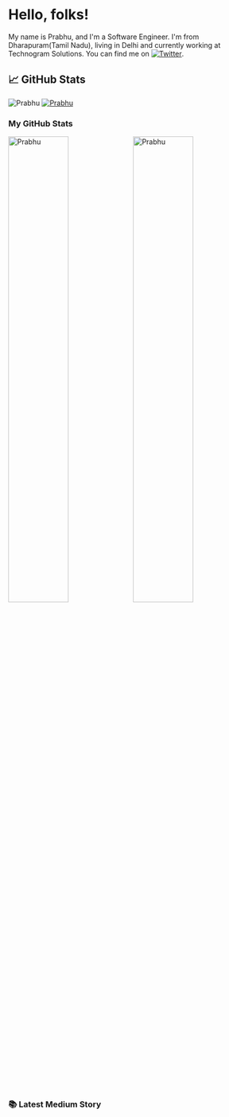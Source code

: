 
# Hello, folks!

My name is Prabhu, and I'm a Software Engineer. I'm from Dharapuram(Tamil Nadu), living in Delhi and currently working at Technogram Solutions. You can find me on [![Twitter][1.2]][1].

## &#x1f4c8; GitHub Stats


<div align="left" inline>
<span align="left"> <img src="https://komarev.com/ghpvc/?username=prabhur24&label=Profile%20views&color=0e75b6&style=flat" alt="Prabhu" /> </span>
<span align="left"> <a href="https://twitter.com/prabhur24" target="blank"><img src="https://img.shields.io/twitter/follow/prabhur24?logo=twitter&style=for-the-badge" alt="Prabhu" /></a> </span>
</div>

### My GitHub Stats
<div>
<img align="center" width="49%" src="https://github-readme-streak-stats.herokuapp.com/?user=prabhur24&" alt="Prabhu" />
<img align="center" width="49%"  src="https://github-readme-stats.vercel.app/api?username=prabhur24&show_icons=true&locale=en" alt="Prabhu" />
</div>

<!-- links to social media icons -->

<!-- icons with padding -->

[1.1]: http://i.imgur.com/tXSoThF.png (twitter icon with padding)
[2.1]: http://i.imgur.com/0o48UoR.png (github icon with padding)

<!-- icons without padding -->

[1.2]: http://i.imgur.com/wWzX9uB.png (twitter icon without padding)
[2.2]: http://i.imgur.com/9I6NRUm.png (github icon without padding)

### 📚 Latest Medium Story
<!-- MEDIUM-STORY-LIST:START -->

<!-- MEDIUM-STORY-LIST:END -->


<!-- links to your social media accounts -->

[1]: https://twitter.com/prabhur24
[2]: https://github.com/prabhur24
[3]: https://medium.com/@prabhur24
[3]: https://www.linkedin.com/in/prabhu-rajendran-820272104/


<!-- Resources -->
<!-- Icons: https://simpleicons.org/ -->
<!-- GitHub Stats: https://github.com/anuraghazra/github-readme-stats -->
<!-- Emojis: https://emojipedia.org/emoji/ -->
<!-- HTML Emojis: https://www.fileformat.info/index.htm -->
<!-- Shields: https://shields.io/ -->
<!-- Awesome GitHub Profile README: https://github.com/abhisheknaiidu/awesome-github-profile-readme -->
